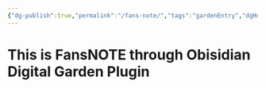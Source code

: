 ```yaml
---
{"dg-publish":true,"permalink":"/fans-note/","tags":"gardenEntry","dgHomeLink":true,"dgPassFrontmatter":false}
---
```



# This is FansNOTE through Obisidian Digital Garden Plugin
